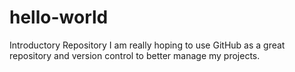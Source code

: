 # hello-world
Introductory Repository
I am really hoping to use GitHub as a great repository and version control to better manage my projects.
